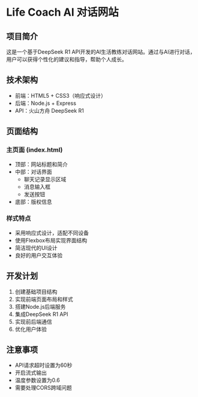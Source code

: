 # Life Coach AI 对话网站

## 项目简介
这是一个基于DeepSeek R1 API开发的AI生活教练对话网站。通过与AI进行对话，用户可以获得个性化的建议和指导，帮助个人成长。

## 技术架构
- 前端：HTML5 + CSS3（响应式设计）
- 后端：Node.js + Express
- API：火山方舟 DeepSeek R1

## 页面结构
### 主页面 (index.html)
- 顶部：网站标题和简介
- 中部：对话界面
  - 聊天记录显示区域
  - 消息输入框
  - 发送按钮
- 底部：版权信息

### 样式特点
- 采用响应式设计，适配不同设备
- 使用Flexbox布局实现界面结构
- 简洁现代的UI设计
- 良好的用户交互体验

## 开发计划
1. 创建基础项目结构
2. 实现前端页面布局和样式
3. 搭建Node.js后端服务
4. 集成DeepSeek R1 API
5. 实现前后端通信
6. 优化用户体验

## 注意事项
- API请求超时设置为60秒
- 开启流式输出
- 温度参数设置为0.6
- 需要处理CORS跨域问题